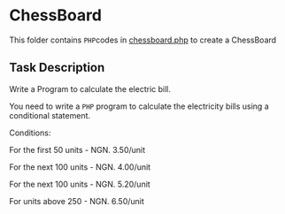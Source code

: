 # ChessBoard 
This folder contains `PHP`codes in [chessboard.php](chessboard.php) to create a ChessBoard
## Task Description
Write a Program to calculate the electric bill.

You need to write a `PHP` program to calculate the electricity bills using a conditional statement.

Conditions:

For the first 50 units - NGN. 3.50/unit

For the next 100 units - NGN. 4.00/unit

For the next 100 units - NGN. 5.20/unit

For units above 250 - NGN. 6.50/unit
